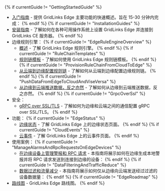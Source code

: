 {% if currentGuide != "GettingStartedGuide" %}
- [入门指南](/docs/{{docsPrefix}}getting-started/) - 提供 GridLinks Edge 主要功能的快速概述。旨在 15-30 分钟内完成：
{% endif %}
{% if currentGuide != "InstallationGuides" %}
- [安装指南](/docs/user-guide/install/{{docsPrefix}}installation-options/) - 了解如何在各种可用操作系统上设置 GridLinks Edge 并连接到 GridLinks CE 服务器。
{% endif %}
- 边缘规则引擎：
{% if currentGuide != "EdgeRuleEngineOverview" %}
  - [概述](/docs/{{docsPrefix}}rule-engine/general/) - 了解 GridLinks Edge 规则引擎。
{% endif %}
{% if currentGuide != "RuleChainTemplates" %}
  - [规则链模板](/docs/{{docsPrefix}}rule-engine/rule-chain-templates/) - 了解如何使用 GridLinks Edge 规则链模板。
{% endif %}
{% if currentGuide != "ProvisionRuleChainFromCloudToEdge" %}
  - [从云端到边缘配置规则链](/docs/{{docsPrefix}}rule-engine/provision-rule-chains/) - 了解如何从云端到边缘配置边缘规则链。
{% endif %}
{% if currentGuide != "PushDataFromEdgeToCloudAndViseVersa" %}
  - [从边缘到云端推送数据，反之亦然](/docs/{{docsPrefix}}rule-engine/push-data/) - 了解如何从边缘到云端推送数据，反之亦然。
{% endif %}
{% if currentGuide != "GrpcOverSsl" %}
- 安全：
  - [gRPC over SSL/TLS](/docs/{{docsPrefix}}user-guide/grpc-over-ssl/) - 了解如何为边缘和云端之间的通信配置 gRPC over SSL/TLS。
{% endif %}
- 功能：
{% if currentGuide != "EdgeStatus" %}
  - [边缘状态](/docs/{{docsPrefix}}features/edge-status/) - 了解 GridLinks Edge 上的边缘状态页面。
{% endif %}
{% if currentGuide != "CloudEvents" %}
  - [云事件](/docs/{{docsPrefix}}features/cloud-events/) - 了解 GridLinks Edge 上的云事件页面。
{% endif %}    
- 使用案例：
{% if currentGuide != "ManageAlarmsAndRpcRequestsOnEdgeDevices" %}
  - [在边缘设备上管理警报和 RPC 请求](/docs/{{docsPrefix}}use-cases/manage-alarms-rpc-requests/) - 本指南将展示如何在边缘生成本地警报并将 RPC 请求发送到连接到边缘的设备：
{% endif %}
{% if currentGuide != "DataFilteringAndTrafficReduce" %}
  - [数据过滤和流量减少](/docs/{{docsPrefix}}use-cases/data-filtering-traffic-reduce/) - 本指南将展示如何仅从边缘向云端发送经过过滤的设备数据量：
{% endif %}
{% if currentGuide != "EdgeRoadmap" %}
- [路线图](/docs/{{docsPrefix}}roadmap) - GridLinks Edge 路线图。
{% endif %}    
<br>